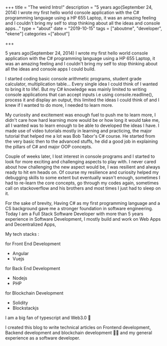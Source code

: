 +++
title = "The weird Intro!"
description = "5 years ago(September 24, 2014) I wrote my first hello world console application with the C# programming language using a HP 655 Laptop, it was an amazing feeling and I couldn't bring my self to stop thinking about all the ideas and console apps..."
type = "about"
date = "2019-10-15"
tags = ["aboutme", "developer", "ekene"]
categories =["about"]

+++


5 years ago(September 24, 2014) I wrote my first hello world console application with the C# programming language using a HP 655 Laptop, it was an amazing feeling and I couldn't bring my self to stop thinking about all the ideas and console apps I could build.

I started coding basic console arithmetic programs, student grade calculator, multiplication table... Every single idea I could think of I wanted to bring it to life!. But my C# knowledge was mainly limited to writing console applications that can accept inputs i.e using console.readline(), process it and display an output, this limited the ideas I could think of and I knew if I wanted to do more, I needed to learn more.

My curiosity and excitement was enough fuel to push me to learn more, I didn't care how hard learning more would be or how long it would take me, all I wanted was to learn enough to be able to developed the ideas I have. I made use of video tutorials mostly in learning and practicing, the major tutorial that helped me a lot was Bob Tabor's C# course. He started from the very basic then to the advanced stuffs, he did a good job in explaining the pillars of C# and major OOP concepts.

Couple of weeks later, I lost interest in console programs and I started to look for more exciting and challenging aspects to play with. I never cared about how challenging the new aspect would be, I was resilient and always ready to hit em heads on. Of course my resilience and curiosity helped my debugging skills to some extent but eventually wasn't enough, sometimes I had to re-learn the core concepts, go through my codes again, sometimes call on stackoverflow and his brothers and most times I just had to sleep on it.

For the sake of brevity, Having C# as my first programming language and a CS background gave me a stronger foundation in software engineering. Today I am a Full Stack Software Developer with more than 5 years experience in Software Development, I mostly build and work on Web Apps and Decentralized Apps, 

My tech stacks :

 for Front End Development

* Angular
* Vuejs

 for Back End Development

* Nodejs
* PHP

for Blockchain Development

* Solidity
* Blockstackjs


I am a big fan of typescript and Web3.0 🚀

I created this blog to write technical articles on Frontend development, Backend development and blockchain development 🐱‍👤 and my general experience as a software developer.


<!-- Learn more and contribute on [GitHub](https://github.com/gohugoio). -->



